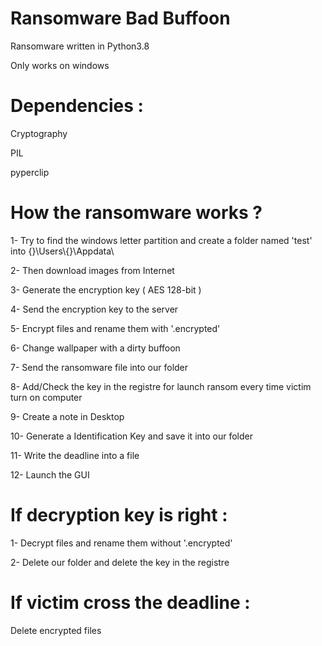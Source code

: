 # Ransomware Bad Buffoon

Ransomware written in Python3.8

Only works on windows

# Dependencies : 
  
  Cryptography
  
  PIL
  
  pyperclip
  
 
 # How the ransomware works ? 
 
  1- Try to find the windows letter partition and create a folder named 'test' into  {}\\Users\\{}\\Appdata\\ 
  
  2- Then download images from Internet 
  
  3- Generate the encryption key ( AES 128-bit ) 
  
  4- Send the encryption key to the server 
  
  5- Encrypt files and rename them with '.encrypted'
  
  6- Change wallpaper with a dirty buffoon
  
  7- Send the ransomware file into our folder
  
  8- Add/Check the key in the registre for launch ransom every time victim turn on computer
  
  9- Create a note in Desktop
  
  10- Generate a Identification Key and save it into our folder
  
  11- Write the deadline into a file
  
  12- Launch the GUI 
  
# If decryption key is right :

  1- Decrypt files and rename them without '.encrypted'
  
  2- Delete our folder and delete the key in the registre 
  
# If victim cross the deadline : 

  Delete encrypted files
  
  
  
